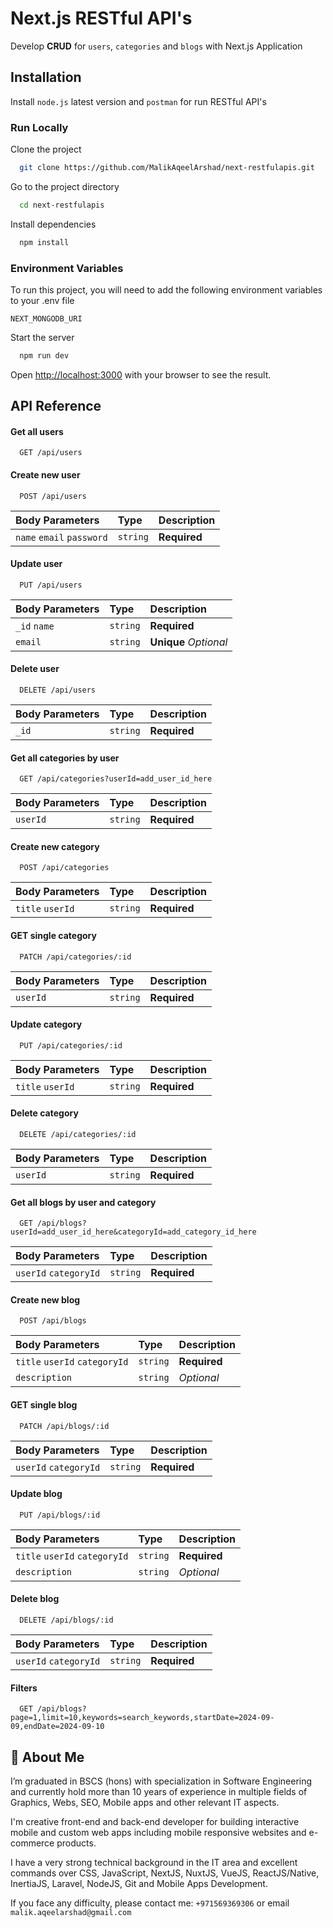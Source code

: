
# Next.js RESTful API's

Develop **CRUD** for `users`, `categories` and `blogs`  with Next.js Application


## Installation

Install `node.js` latest version and `postman` for run RESTful API's 


### Run Locally

Clone the project

```bash
  git clone https://github.com/MalikAqeelArshad/next-restfulapis.git
```

Go to the project directory

```bash
  cd next-restfulapis
```

Install dependencies

```bash
  npm install
```

### Environment Variables

To run this project, you will need to add the following environment variables to your .env file

`NEXT_MONGODB_URI`

Start the server

```bash
  npm run dev
```

Open [http://localhost:3000](http://localhost:3000) with your browser to see the result.
## API Reference

#### Get all users

```http
  GET /api/users
```

#### Create new user

```http
  POST /api/users
```

| Body Parameters | Type     | Description                 |
| :-------- | :------- | :-------------------------------- |
| `name` `email` `password` | `string` | **Required** |

#### Update user

```http
  PUT /api/users
```

| Body Parameters | Type     | Description                 |
| :-------- | :------- | :-------------------------------- |
| `_id` `name` | `string` | **Required** |
| `email`      | `string` | **Unique** *Optional* |

#### Delete user

```http
  DELETE /api/users
```

| Body Parameters | Type     | Description                 |
| :-------- | :------- | :-------------------------------- |
| `_id`      | `string` | **Required** |

#### Get all categories by user

```http
  GET /api/categories?userId=add_user_id_here
```

| Body Parameters | Type     | Description                 |
| :-------- | :------- | :-------------------------------- |
| `userId` | `string` | **Required** |

#### Create new category

```http
  POST /api/categories
```

| Body Parameters | Type     | Description                 |
| :-------- | :------- | :-------------------------------- |
| `title` `userId` | `string` | **Required** |

#### GET single category

```http
  PATCH /api/categories/:id
```

| Body Parameters | Type     | Description                 |
| :-------- | :------- | :-------------------------------- |
| `userId` | `string` | **Required** |

#### Update category

```http
  PUT /api/categories/:id
```

| Body Parameters | Type     | Description                 |
| :-------- | :------- | :-------------------------------- |
| `title` `userId` | `string` | **Required** |

#### Delete category

```http
  DELETE /api/categories/:id
```

| Body Parameters | Type     | Description                 |
| :-------- | :------- | :-------------------------------- |
| `userId` | `string` | **Required** |

#### Get all blogs by user and category

```http
  GET /api/blogs?userId=add_user_id_here&categoryId=add_category_id_here
```

| Body Parameters | Type     | Description                 |
| :-------- | :------- | :-------------------------------- |
| `userId` `categoryId` | `string` | **Required** |

#### Create new blog

```http
  POST /api/blogs
```

| Body Parameters | Type     | Description                 |
| :-------- | :------- | :-------------------------------- |
| `title` `userId` `categoryId` | `string` | **Required** |
| `description` | `string` | *Optional* |

#### GET single blog

```http
  PATCH /api/blogs/:id
```

| Body Parameters | Type     | Description                 |
| :-------- | :------- | :-------------------------------- |
| `userId` `categoryId` | `string` | **Required** |

#### Update blog

```http
  PUT /api/blogs/:id
```

| Body Parameters | Type     | Description                 |
| :-------- | :------- | :-------------------------------- |
| `title` `userId` `categoryId` | `string` | **Required** |
| `description` | `string` | *Optional* |

#### Delete blog

```http
  DELETE /api/blogs/:id
```

| Body Parameters | Type     | Description                 |
| :-------- | :------- | :-------------------------------- |
| `userId` `categoryId` | `string` | **Required** |


#### Filters

```http
  GET /api/blogs?page=1,limit=10,keywords=search_keywords,startDate=2024-09-09,endDate=2024-09-10
```
## 🚀 About Me
I’m graduated in BSCS (hons) with specialization in Software Engineering and currently hold more than 10 
years of experience in multiple fields of Graphics, Webs, SEO, Mobile apps and other relevant IT aspects.  

I'm creative front-end and back-end developer for building interactive mobile and custom web apps including mobile responsive websites and e-commerce products. 

I have a very strong technical background in the IT area and excellent commands over CSS, JavaScript, NextJS, NuxtJS, VueJS, ReactJS/Native, InertiaJS, Laravel, NodeJS, Git and Mobile Apps Development.

If you face any difficulty, please contact me: `+971569369306` or email `malik.aqeelarshad@gmail.com`

